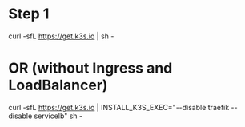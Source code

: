 # Step 1

curl -sfL https://get.k3s.io | sh - 


# OR (without Ingress and LoadBalancer)

curl -sfL https://get.k3s.io | INSTALL_K3S_EXEC="--disable traefik --disable servicelb" sh -

 
